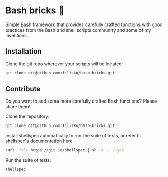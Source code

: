 # Bash bricks 🧱

Simple Bash framework that provides carefully crafted functions with good practices from the Bash and shell scripts community and some of my inventions.

## Installation

Clone the git repo wherever your scripts will be located:

```sh
git clone git@github.com:filisko/bash-bricks.git
```

## Contribute

Do you want to add some more carefully crafted Bash functions? Please share them!

Clone the repository:

```sh
git clone git@github.com:filisko/bash-bricks.git
```

Install shellspec automatically to run the suite of tests, or refer to [shellspec's documentation here](https://github.com/shellspec/shellspec).
```sh
curl -fsSL https://git.io/shellspec | sh -s -- --yes
```

Run the suite of tests:
```sh
shellspec
```


